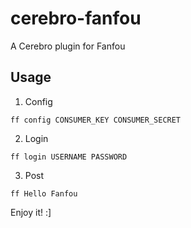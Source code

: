 # cerebro-fanfou

A Cerebro plugin for Fanfou

## Usage

1. Config

```
ff config CONSUMER_KEY CONSUMER_SECRET
```

2. Login

```
ff login USERNAME PASSWORD
```

3. Post

```
ff Hello Fanfou
```

Enjoy it! :]
